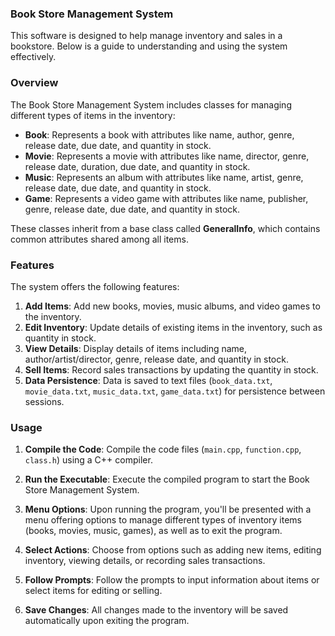 ### Book Store Management System

This software is designed to help manage inventory and sales in a bookstore. Below is a guide to understanding and using the system effectively.

### Overview

The Book Store Management System includes classes for managing different types of items in the inventory:

- **Book**: Represents a book with attributes like name, author, genre, release date, due date, and quantity in stock.
- **Movie**: Represents a movie with attributes like name, director, genre, release date, duration, due date, and quantity in stock.
- **Music**: Represents an album with attributes like name, artist, genre, release date, due date, and quantity in stock.
- **Game**: Represents a video game with attributes like name, publisher, genre, release date, due date, and quantity in stock.

These classes inherit from a base class called **GeneralInfo**, which contains common attributes shared among all items.

### Features

The system offers the following features:

1. **Add Items**: Add new books, movies, music albums, and video games to the inventory.
2. **Edit Inventory**: Update details of existing items in the inventory, such as quantity in stock.
3. **View Details**: Display details of items including name, author/artist/director, genre, release date, and quantity in stock.
4. **Sell Items**: Record sales transactions by updating the quantity in stock.
5. **Data Persistence**: Data is saved to text files (`book_data.txt`, `movie_data.txt`, `music_data.txt`, `game_data.txt`) for persistence between sessions.

### Usage

1. **Compile the Code**: Compile the code files (`main.cpp`, `function.cpp`, `class.h`) using a C++ compiler.

2. **Run the Executable**: Execute the compiled program to start the Book Store Management System.

3. **Menu Options**: Upon running the program, you'll be presented with a menu offering options to manage different types of inventory items (books, movies, music, games), as well as to exit the program.

4. **Select Actions**: Choose from options such as adding new items, editing inventory, viewing details, or recording sales transactions.

5. **Follow Prompts**: Follow the prompts to input information about items or select items for editing or selling.

6. **Save Changes**: All changes made to the inventory will be saved automatically upon exiting the program.
